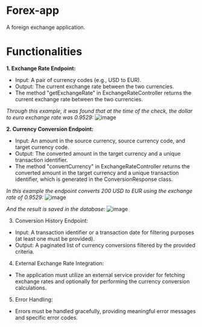 # Forex-app
A foreign exchange application.

# Functionalities

**1. Exchange Rate Endpoint:**
- Input: A pair of currency codes (e.g., USD to EUR).
- Output: The current exchange rate between the two currencies.
- The method "getExchangeRate" in ExchangeRateController returns the current exchange rate between the two currencies.

_Through this example, it was found that at the time of the check, the dollar to euro exchange rate was 0.9529:_
![image](https://github.com/user-attachments/assets/4b26143b-aaa3-4716-9c35-3a002797ccc6)

**2. Currency Conversion Endpoint:**
- Input: An amount in the source currency, source currency code, and target currency code.
- Output: The converted amount in the target currency and a unique transaction identifier. 
- The method "convertCurrency" in ExchangeRateController returns the converted amount in the target currency and a unique transaction identifier, which is generated in the ConversionResponse class.

_In this example the endpoint converts 200 USD to EUR using the exchange rate of 0.9529:_
![image](https://github.com/user-attachments/assets/e5bcb9ec-62e0-48ea-a4c7-ff21e71bb0d0)

_And the result is saved in the database:_
![image](https://github.com/user-attachments/assets/c2fe14f9-738e-4301-83fb-a0e5dbf9b454)



3. Conversion History Endpoint:
- Input: A transaction identifier or a transaction date for filtering purposes (at
least one must be provided).
- Output: A paginated list of currency conversions filtered by the provided
criteria.

4. External Exchange Rate Integration:
- The application must utilize an external service provider for fetching exchange
rates and optionally for performing the currency conversion calculations.

5. Error Handling:
- Errors must be handled gracefully, providing meaningful error messages and
specific error codes.


